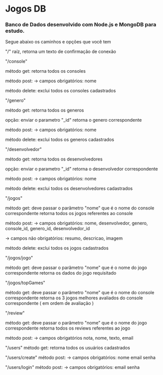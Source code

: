 # Jogos DB

<h3>Banco de Dados desenvolvido com Node.js e MongoDB para estudo.</h3>

<p>Segue abaixo os caminhos e opções que você tem</p>


"/"
raíz, retorna um texto de confirmação de conexão


"/console"

método get:
retorna todos os consoles

método post:
-> campos obrigatórios: 
	nome
  
método delete:
 exclui todos os consoles cadastrados


"/genero"

método get:
retorna todos os generos

opção: enviar o parametro "_id"
retorna o genero correspondente


método post:
-> campos obrigatórios: 
	nome
  
método delete:
 exclui todos os generos cadastrados


"/desenvolvedor"

método get:
retorna todos os desenvolvedores

opção: enviar o parametro "_id"
retorna o desenvolvedor correspondente


método post:
-> campos obrigatórios: 
	nome

método delete:
 exclui todos os desenvolvedores cadastrados


"/jogos"

método get:
deve passar o parâmetro "nome" que é o nome do console correspondente
retorna todos os jogos referentes ao console

método post:
-> campos obrigatórios: 
  nome, 
	desenvolvedor, 
	genero,
	console_id,
	genero_id,
	desenvolvedor_id

-> campos não obrigatórios:
	resumo,
	descricao,
	imagem

método delete:
 exclui todos os jogos cadastrados
 
 
 "/jogos/jogo"

método get:
deve passar o parâmetro "nome" que é o nome do jogo correspondente
retorna os dados do jogo requisitado


 "/jogos/topGames"

método get:
deve passar o parâmetro "nome" que é o nome do console correspondente
retorna os 3 jogos melhores avaliados do console correspondente ( em ordem de avaliação )


"/review"

método get:
deve passar o parâmetro "nome" que é o nome do jogo correspondente
retorna todos os reviews referentes ao jogo

método post:
-> campos obrigatórios
  nota, 
  nome, 
  texto, 
  email

"/users"
método get:
retorna todos os usuários cadastrados

"/users/create"
método post:
-> campos obrigatórios: 
  nome
  email
  senha

"/users/login"
método post:
-> campos obrigatórios: 
  email
  senha

